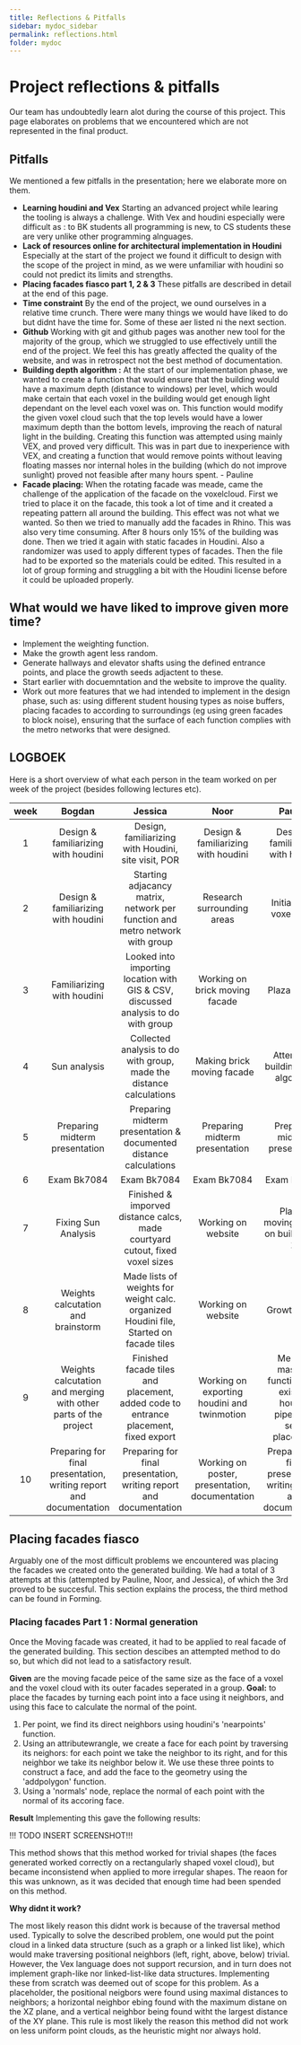 ```yaml
---
title: Reflections & Pitfalls
sidebar: mydoc_sidebar
permalink: reflections.html
folder: mydoc
---
```


# Project reflections & pitfalls


Our team has undoubtedly learn alot during the course of this project. This page elaborates on problems that we encountered which are not represented in the final product.


## Pitfalls
We mentioned a few pitfalls in the presentation; here we elaborate more on them.

- **Learning houdini and Vex** Starting an advanced project while learing the tooling is always a challenge. With Vex and houdini especially were difficult as : to BK students all programming is new, to CS students these are very unlike other programming alnguages.
- **Lack of resources online for architectural implementation in Houdini** Especially at the start of the project we found it difficult to design with the scope of the project in mind, as we were unfamiliar with houdini so could not predict its limits and strengths. 
- **Placing facades fiasco part 1, 2 & 3** These pitfalls are described in detail at the end of this page.
- **Time constraint** By the end of the project, we ound ourselves in a relative time crunch. There were many things we would have liked to do but didnt have the time for. Some of these aer listed ni the next section.
- **Github** Working with git and github pages was another new tool for the majority of the group, which we struggled to use effectively untill the end of the project. We feel this has greatly affected the quality of the website, and was in retrospect not the best method of documentation.
- **Building depth algorithm :** At the start of our implementation phase, we wanted to create a function that would ensure that the building would have a maximum depth (distance to windows) per level, which would make certain that each voxel in the building would get enough light dependant on the level each voxel was on. This function would modify the given voxel cloud such that the top levels would have a lower maximum depth than the bottom levels, improving the reach of natural light in the building. Creating this function was attempted using mainly VEX, and proved very difficult. This was in part due to inexperience with VEX, and creating a function that would remove points without leaving floating masses nor internal holes in the building (which do not improve sunlight) proved not feasible after many hours spent. - Pauline
- **Facade placing:** When the rotating facade was meade, came the challenge of the application of the facade on the voxelcloud. First we tried to place it on the facade, this took a lot of time and it created a repeating pattern all around the building. This effect was not what we wanted. So then we tried to manually add the facades in Rhino. This was also very time consuming. After 8 hours only 15% of the building was done. Then we tried it again with static facades in Houdini. Also a randomizer was used to apply different types of facades. Then the file had to be exported so the materials could be edited. This resulted in a lot of group forming and struggling a bit with the Houdini license before it could be uploaded properly.


## What would we have liked to improve given more time?

- Implement the weighting function.
- Make the growth agent less random.
- Generate hallways and elevator shafts using the defined entrance points, and place the growth seeds adjactent to these.
- Start earlier with docuemntation and the website to improve the quality.
- Work out more features that we had intended to implement in the design phase, such as: using different student housing types as noise buffers, placing facades to according to surroundings (eg using green facades to block noise), ensuring that the surface of each function complies with the metro networks that were designed.



## LOGBOEK

Here is a short overview of what each person in the team worked on per week of the project (besides following lectures etc). 

| week | Bogdan                                                             | Jessica                                                                               | Noor                                           | Pauline                                                                  |
|:----:|:------------------------------------------------------------------:|:--------------------------------------------------------------------------------------:|:----------------------------------------------:|:------------------------------------------------------------------------:|
| 1    | Design & familiarizing with houdini                                | Design, familiarizing with Houdini, site visit, POR                                    | Design & familiarizing with houdini            | Design & familiarizing with houdini                                      |
| 2    | Design & familiarizing with houdini                                | Starting adjacancy matrix, network per function and metro network with group           | Research surrounding areas                     | Initializeing voxel cloud                                                |
| 3    | Familiarizing with houdini                                         | Looked into importing location with GIS & CSV, discussed analysis to do with group     | Working on brick moving facade                 | Plaza cut out                                                            |
| 4    | Sun analysis                                                       | Collected analysis to do with group, made the distance calculations                    | Making brick moving facade                     | Attempted building depth algorithm                                       |
| 5    | Preparing midterm presentation                                     | Preparing midterm presentation & documented distance calculations                      | Preparing midterm presentation                 | Preparing midterm presentation                                           |
| 6    | Exam Bk7084                                                        | Exam Bk7084                                                                            | Exam Bk7084                                    | Exam Bk7084                                                              |
| 7    | Fixing Sun Analysis                                                | Finished & imporved distance calcs, made courtyard cutout, fixed voxel sizes           | Working on website                             | Placing moving facade on building (pt 1)                                 |
| 8    | Weights calcutation and brainstorm                                 | Made lists of weights for weight calc. organized Houdini file, Started on facade tiles | Working on website                             | Growth agent                                                             |
| 9    | Weights calcutation and merging with other parts of the project    | Finished facade tiles and placement, added code to entrance placement, fixed export    | Working on exporting houdini and twinmotion    | Merging massing function with existing houdini pipeline & seed placement |
| 10   | Preparing for final presentation, writing report and documentation | Preparing for final presentation, writing report and documentation                     | Working on poster, presentation, documentation | Preparing for final presentation, writing report and documentation       |




## Placing facades fiasco

Arguably one of the most difficult problems we encountered was placing the facades we created onto the generated building. We had a total of 3 attempts at this (attempted by Pauline, Noor, and Jessica), of which the 3rd proved to be succesful. This section explains the process, the third method can be found in Forming.

### Placing facades Part 1 : Normal generation

Once the Moving facade was created, it had to be applied to real facade of the generated building. This section descibes an attempted method to do so, but which did not lead to a satisfactory result.

**Given** are the moving facade peice of the same size as the face of a voxel and the voxel cloud with its outer facades seperated in a group. 
**Goal:** to place the facades by turning each point into a face using it neighbors, and using this face to calculate the normal of the point. 
1. Per point, we find its direct neighbors using houdini's 'nearpoints' function.
2. Using an attributewrangle, we create a face for each point by traversing its neighors: for each point we take the neighbor to its right, and for this neighbor we take its neighbor below it. We use these three points to construct a face, and add the face to the geometry using the 'addpolygon' function.
3. Using a 'normals' node, replace the normal of each point with the normal of its accoring face. 

**Result**
Implementing this gave the following results:

!!! TODO INSERT SCREENSHOT!!!

This method shows that this method worked for trivial shapes (the faces generated worked correctly on a rectangularly shaped voxel cloud), but became inconsistend when applied to more irregular shapes. The reaon for this was unknown, as it was decided that enough time had been spended on this method.

**Why didnt it work?**

The most likely reason this didnt work is because of the traversal method used. Typically to solve the described problem, one would put the point cloud in a linked data structure (such as a graph or a linked list like), which would make traversing positional neighbors (left, right, above, below) trivial. However, the Vex language does not support recursion, and in turn does not implement graph-like nor linked-list-like data structures. Implementing these from scratch was deemed out of scope for this problem. As a placeholder, the positional neigbors were found using maximal distances to neighbors; a horizontal neighbor ebing found with the maximum distane on the XZ plane, and a vertical neighbor being found witht the largest distance of the XY plane. This rule is most likely the reason this method did not work on less uniform point clouds, as the heuristic might nor always hold.
